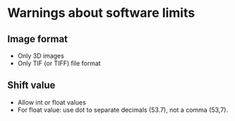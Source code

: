# Warnings about software limits

## Image format

- Only 3D images
- Only TIF (or TIFF) file format

## Shift value

- Allow int or float values
- For float value: use dot to separate decimals (53.7), not a comma (53,7).
